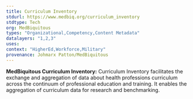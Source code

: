 ```yaml
---
title: Curriculum Inventory
stdurl: https://www.medbiq.org/curriculum_inventory
stdtype: Tech
org: MedBiquitous
types: "Organizational,Competency,Content Metadata"
datalayers: "1,2,3"
uses:
context: "HigherEd,Workforce,Military"
provenance: Johmarx Patton/MedBiquitous
---
```

**MedBiquitous Curriculum Inventory:** Curriculum Inventory facilitates the exchange and aggregation of data about health professions curriculum across the continuum of professional education and training. It enables the aggregation of curriculum data for research and benchmarking.